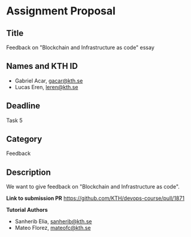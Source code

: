 # Assignment Proposal

## Title

Feedback on "Blockchain and Infrastructure as code" essay

## Names and KTH ID

- Gabriel Acar, gacar@kth.se
- Lucas Eren, leren@kth.se

## Deadline

Task 5

## Category

Feedback

## Description

We want to give feedback on "Blockchain and Infrastructure as code".

**Link to submission PR**
https://github.com/KTH/devops-course/pull/1871

**Tutorial Authors**
- Sanherib Elia, sanherib@kth.se
- Mateo Florez, mateofc@kth.se